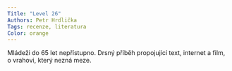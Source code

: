 ```yaml
---
Title: "Level 26"
Authors: Petr Hrdlička
Tags: recenze, literatura
Color: orange
---
```

Mládeži do 65 let nepřístupno.
Drsný příběh propojující text, internet
a film, o vrahovi, který nezná
meze.
